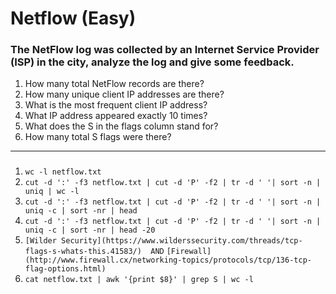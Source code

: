 # Netflow (Easy)

### The NetFlow log was collected by an Internet Service Provider (ISP) in the city, analyze the log and give some feedback.

1. How many total NetFlow records are there?
1. How many unique client IP addresses are there?
1. What is the most frequent client IP address?
1. What IP address appeared exactly 10 times?
1. What does the S in the flags column stand for?
1. How many total S flags were there?

---

###
1. `wc -l netflow.txt`
1. `cut -d ':' -f3 netflow.txt | cut -d 'P' -f2 | tr -d ' '| sort -n | uniq | wc -l`
1. `cut -d ':' -f3 netflow.txt | cut -d 'P' -f2 | tr -d ' '| sort -n | uniq -c | sort -nr | head`
1. `cut -d ':' -f3 netflow.txt | cut -d 'P' -f2 | tr -d ' '| sort -n | uniq -c | sort -nr | head -20`
1. `[Wilder Security](https://www.wilderssecurity.com/threads/tcp-flags-s-whats-this.41583/)  AND` 
`[Firewall](http://www.firewall.cx/networking-topics/protocols/tcp/136-tcp-flag-options.html)`
1. `cat netflow.txt | awk '{print $8}' | grep S | wc -l`
